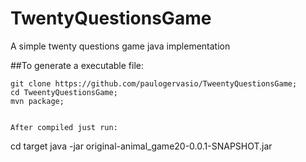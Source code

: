 # TwentyQuestionsGame
A simple twenty questions game java implementation



##To generate a executable file:
 
```
git clone https://github.com/paulogervasio/TweentyQuestionsGame;  
cd TweentyQuestionsGame;  
mvn package; 


After compiled just run:  
```
cd target
java -jar original-animal_game20-0.0.1-SNAPSHOT.jar
